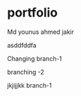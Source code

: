 # portfolio

Md younus ahmed jakir

asddfddfa


Changing branch-1

branching -2


jkjijjkk branch-1

